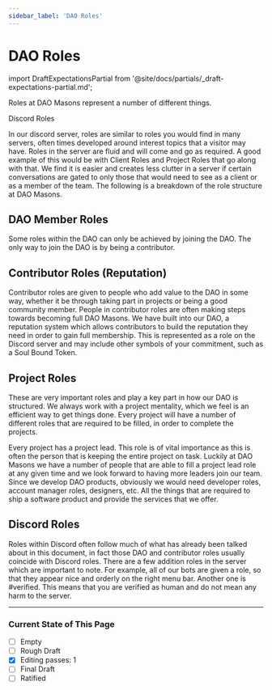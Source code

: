 ```yaml
---
sidebar_label: 'DAO Roles'
---
```


# DAO Roles

import DraftExpectationsPartial from '@site/docs/partials/\_draft-expectations-partial.md';

<DraftExpectationsPartial />
Roles at DAO Masons represent a number of different things.

Discord Roles

In our discord server, roles are similar to roles you would find in many servers, often times developed around interest topics that a visitor may have. Roles in the server are fluid and will come and go as required. A good example of this would be with Client Roles and Project Roles that go along with that. We find it is easier and creates less clutter in a server if certain conversations are gated to only those that would need to see as a client or as a member of the team. The following is a breakdown of the role structure at DAO Masons.

## DAO Member Roles

Some roles within the DAO can only be achieved by joining the DAO. The only way to join the DAO is by being a contributor.

## Contributor Roles (Reputation)

Contributor roles are given to people who add value to the DAO in some way, whether it be through taking part in projects or being a good community member. People in contributor roles are often making steps towards becoming full DAO Masons. We have built into our DAO, a reputation system which allows contributors to build the reputation they need in order to gain full membership. This is represented as a role on the Discord server and may include other symbols of your commitment, such as a Soul Bound Token.

## Project Roles

These are very important roles and play a key part in how our DAO is structured. We always work with a project mentality, which we feel is an efficient way to get things done. Every project will have a number of different roles that are required to be filled, in order to complete the projects.

Every project has a project lead. This role is of vital importance as this is often the person that is keeping the entire project on task. Luckily at DAO Masons we have a number of people that are able to fill a project lead role at any given time and we look forward to having more leaders join our team.
Since we develop DAO products, obviously we would need developer roles, account manager roles, designers, etc. All the things that are required to ship a software product and provide the services that we offer.

## Discord Roles

Roles within Discord often follow much of what has already been talked about in this document, in fact those DAO and contributor roles usually coincide with Discord roles. There are a few addition roles in the server which are important to note. For example, all of our bots are given a role, so that they appear nice and orderly on the right menu bar. Another one is #verified. This means that you are verified as human and do not mean any harm to the server.

---

### Current State of This Page

- [ ] Empty
- [ ] Rough Draft
- [x] Editing passes: 1
- [ ] Final Draft
- [ ] Ratified
